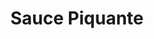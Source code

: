 ---
layout: recette
categories: [recettes]
hidden: true
lang: fr
sitemap: false
title: Sauce Piquante
type: condiment
recettes:
  Jalapeños:
    ingredients: 
      - nom: jalapeños
        qte: 3
      - nom: tomates
        qte: 400
        unite: gr
      - nom: oignon
        qte: 1
      - nom: ail
        qte: 3
        unite: gousses
      - nom: vinaigre de vin rouge
        qte: 20
        unite: mL
      - nom: eau
        qte: 250
        unite: mL
    etapes:
      - label: "Préparation"
        details:
          - Faire revenir les oignons dans un filet d'huile d'olive
          - Émincer l'ail
          - L'ajouter aux oignons et le faire cuire quelques minutes
          - Ajouter les tomates concassées
          - Mijoter 10 minutes
          - Ajouter le vinaigre, le miel et du sel
          - Mijoter 10 minutes
          - Ajouter l'eau
          - Mijoter 20 minutes
          - Goûter, ajuster si besoin
          - Verser la préparation dans un blender
          - Mixer jusqu'à ce que la préparation soit bien lisse
          - Embouteiller
---